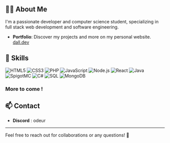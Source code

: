 ## 👨‍💻 About Me
I'm a passionate developer and computer science student, specializing in full stack web development and software engineering.

- **Portfolio**: Discover my projects and more on my personal website. [dall.dev](https://dall.dev)

## 🔧 Skills
![HTML5](https://img.shields.io/badge/-HTML5-E34F26?style=flat-square&logo=html5&logoColor=white)
![CSS3](https://img.shields.io/badge/-CSS3-1572B6?style=flat-square&logo=css3&logoColor=white)
![PHP](https://img.shields.io/badge/-PHP-777BB4?style=flat-square&logo=php&logoColor=white)
![JavaScript](https://img.shields.io/badge/-JavaScript-F7DF1E?style=flat-square&logo=javascript&logoColor=black)
![Node.js](https://img.shields.io/badge/-Node.js-339933?style=flat-square&logo=node.js&logoColor=white)
![React](https://img.shields.io/badge/-React-61DAFB?style=flat-square&logo=react&logoColor=black)
![Java](https://img.shields.io/badge/-Java-ED8B00?style=flat-square&logo=java&logoColor=white)
![SpigotMC](https://img.shields.io/badge/-SpigotMC-F76902?style=flat-square&logo=spigotmc&logoColor=white)
![C#](https://img.shields.io/badge/-C%23-239120?style=flat-square&logo=c-sharp&logoColor=white)
![SQL](https://img.shields.io/badge/-SQL-4479A1?style=flat-square&logo=postgresql&logoColor=white)
![MongoDB](https://img.shields.io/badge/-MongoDB-47A248?style=flat-square&logo=mongodb&logoColor=white)

### More to come !

## 📫 Contact
- **Discord** : odeur

---

Feel free to reach out for collaborations or any questions! 🚀
